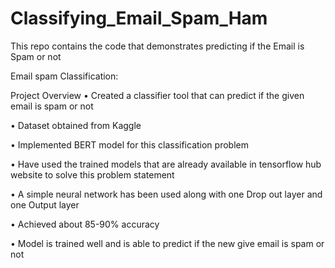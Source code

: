 # Classifying_Email_Spam_Ham
This repo contains the code that demonstrates predicting if the Email is Spam or not

Email spam Classification: 

Project Overview
•	Created a classifier tool that can predict if the given email is spam or not

•	Dataset obtained from Kaggle

•	Implemented BERT model for this classification problem

•	Have used the trained models that are already available in tensorflow hub website to solve this problem statement

•	A simple neural network has been used along with one Drop out layer and one Output layer

•	Achieved about 85-90% accuracy 

•	Model is trained well and is able to predict if the new give email  is spam or not
